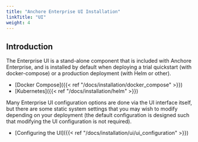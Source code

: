 ```yaml
---
title: "Anchore Enterprise UI Installation"
linkTitle: "UI"
weight: 4
---
```


## Introduction

The Enterprise UI is a stand-alone component that is included with Anchore Enterprise, and is installed by default when deploying a trial quickstart (with docker-compose) or a production deployment (with Helm or other).  

- [Docker Compose]({{< ref "/docs/installation/docker_compose" >}})
- [Kubernetes]({{< ref "/docs/installation/helm" >}})

Many Enterprise UI configuration options are done via the UI interface itself, but there are some static system settings that you may wish to modify depending on your deployment (the default configuration is designed such that modifying the UI configuration is not required).

- [Configuring the UI]({{< ref "/docs/installation/ui/ui_configuration" >}})